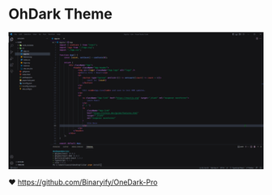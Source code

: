 # OhDark Theme

![ScreenShot](https://github.com/cassiomaciell/ohdark/raw/master/screenshots/Code.png)

❤️ https://github.com/Binaryify/OneDark-Pro
